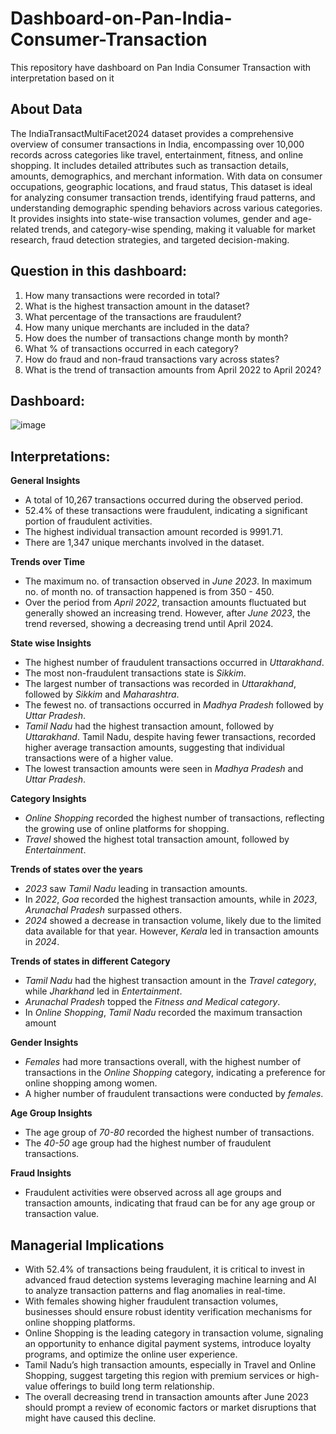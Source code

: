 # Dashboard-on-Pan-India-Consumer-Transaction
This repository have dashboard on Pan India Consumer Transaction with interpretation based on it

## About Data
The IndiaTransactMultiFacet2024 dataset provides a comprehensive overview of consumer transactions in India, encompassing over 10,000 records across categories like travel, entertainment, fitness, and online shopping. It includes detailed attributes such as transaction details, amounts, demographics, and merchant information. With data on consumer occupations, geographic locations, and fraud status, This dataset is ideal for analyzing consumer transaction trends, identifying fraud patterns, and understanding demographic spending behaviors across various categories. It provides insights into state-wise transaction volumes, gender and age-related trends, and category-wise spending, making it valuable for market research, fraud detection strategies, and targeted decision-making.

## Question in this dashboard:

1. How many transactions were recorded in total?
2. What is the highest transaction amount in the dataset?
3. What percentage of the transactions are fraudulent?
4. How many unique merchants are included in the data?
5. How does the number of transactions change month by month?
6. What % of  transactions occurred in each category?
7. How do fraud and non-fraud transactions vary across states?
8. What is the trend of transaction amounts from April 2022 to April 2024?


## Dashboard:
![image](https://github.com/user-attachments/assets/a310c1c3-08ff-4e69-a6ca-24fe31d7c8e9)



## Interpretations:

**General Insights**

- A total of 10,267 transactions occurred during the observed period.
- 52.4% of these transactions were fraudulent, indicating a significant portion of fraudulent activities.
- The highest individual transaction amount recorded is 9991.71.
- There are 1,347 unique merchants involved in the dataset.

**Trends over Time**

- The maximum no. of transaction observed in _June 2023_. In maximum no. of month no. of transaction happened is from 350 - 450.
- Over the period from _April 2022_, transaction amounts fluctuated but generally showed an increasing trend. However, after _June 2023_, the trend reversed, showing a decreasing trend until April 2024.

**State wise Insights**

- The highest number of fraudulent transactions occurred in _Uttarakhand_.
- The most non-fraudulent transactions state is _Sikkim_.
- The largest number of transactions was recorded in _Uttarakhand_, followed by _Sikkim_ and _Maharashtra_.
- The fewest no. of transactions occurred in _Madhya Pradesh_ followed by _Uttar Pradesh_.
- _Tamil Nadu_ had the highest transaction amount, followed by _Uttarakhand_. Tamil Nadu, despite having fewer transactions, recorded higher average transaction amounts, suggesting that individual transactions were of a higher value.
- The lowest transaction amounts were seen in _Madhya Pradesh_ and _Uttar Pradesh_.

**Category Insights**

- _Online Shopping_ recorded the highest number of transactions, reflecting the growing use of online platforms for shopping.
- _Travel_ showed the highest total transaction amount, followed by _Entertainment_.

**Trends of states over the years**

- _2023_ saw _Tamil Nadu_ leading in transaction amounts.
- In _2022_, _Goa_ recorded the highest transaction amounts, while in _2023_, _Arunachal Pradesh_ surpassed others.
- _2024_ showed a decrease in transaction volume, likely due to the limited data available for that year. However, _Kerala_ led in transaction amounts in _2024_.

**Trends of states in different Category**

- _Tamil Nadu_ had the highest transaction amount in the _Travel category_, while _Jharkhand_ led in _Entertainment_.
- _Arunachal Pradesh_ topped the _Fitness and Medical category_.
- In _Online Shopping_, _Tamil Nadu_ recorded the maximum transaction amount

**Gender Insights**

- _Females_ had more transactions overall, with the highest number of transactions in the _Online Shopping_ category, indicating a preference for online shopping among women.
- A higher number of fraudulent transactions were conducted by _females_.

**Age Group Insights**

- The age group of _70-80_ recorded the highest number of transactions.
- The _40-50_ age group had the highest number of fraudulent transactions.

**Fraud Insights**

- Fraudulent activities were observed across all age groups and transaction amounts, indicating that fraud can be for any age group or transaction value.

## Managerial Implications

- With 52.4% of transactions being fraudulent, it is critical to invest in advanced fraud detection systems leveraging machine learning and AI to analyze transaction patterns and flag anomalies in real-time.
- With females showing higher fraudulent transaction volumes, businesses should ensure robust identity verification mechanisms for online shopping platforms.
- Online Shopping is the leading category in transaction volume, signaling an opportunity to enhance digital payment systems, introduce loyalty programs, and optimize the online user experience.
- Tamil Nadu’s high transaction amounts, especially in Travel and Online Shopping, suggest targeting this region with premium services or high-value offerings to build long term relationship.
- The overall decreasing trend in transaction amounts after June 2023 should prompt a review of economic factors or market disruptions that might have caused this decline.
